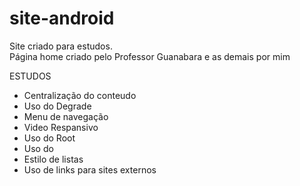 # site-android
 Site criado para estudos. <br>
 Página home criado pelo Professor Guanabara e as demais por mim

ESTUDOS
- Centralização do conteudo
- Uso do Degrade
- Menu de navegação 
- Video Respansivo
- Uso do Root
- Uso do <abbr>
- Estilo de listas 
- Uso de links para sites externos 

